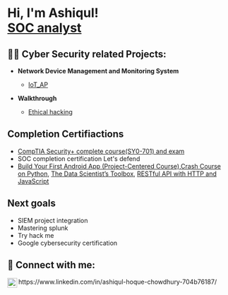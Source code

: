 <h1>Hi, I'm Ashiqul! <br/><a href="https://www.linkedin.com/in/ashiqul-hoque-chowdhury-704b76187/">SOC analyst</a></h1>

<h2>👨‍💻 Cyber Security related Projects:</h2>

- <b>Network Device Management and Monitoring System</b>
  - [IoT_AP](https://github.com/ashiq4321/IoT_AP)
    
- <b>Walkthrough</b>
  - [Ethical hacking](https://github.com/ashiq4321/ethicalHacking)
    
<h2> Completion Certifiactions</h2>
  
-  [CompTIA Security+ complete course(SY0-701) and exam](https://www.udemy.com/certificate/UC-8c0760ba-952c-401d-87b3-459d9b577848/)
-  SOC completion certification Let's defend
-  [Build Your First Android App (Project-Centered Course)](https://coursera.org/share/a76ddc9a07f4597aa33d65ae28fd28c9),[Crash Course on Python](https://coursera.org/share/ec5ce3d65502cc4838c2fc11c79b2266), [The Data Scientist’s Toolbox](https://coursera.org/share/da10ae338d929aab5122f96279cab557), [RESTful API with HTTP and JavaScript](https://coursera.org/share/c45a550b86c0082a86af48c77138b7a3)



<h2> Next goals</h2>

-  SIEM project integration
-  Mastering splunk
-  Try hack me 
-  Google cybersecurity certification

<h2> 🤳 Connect with me:</h2>
<img align="left" alt="JoshMadakor | LinkedIn" width="22px" src="https://cdn.jsdelivr.net/npm/simple-icons@v3/icons/linkedin.svg" />https://www.linkedin.com/in/ashiqul-hoque-chowdhury-704b76187/
